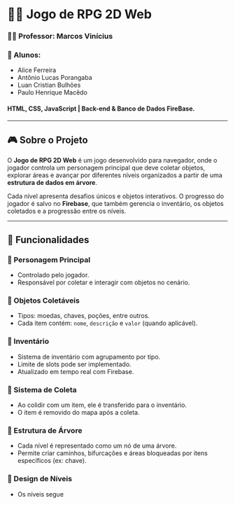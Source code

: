 # 🧙‍♂️ Jogo de RPG 2D Web

### 👨‍🏫 Professor: Marcos Vinícius  

### 👥 Alunos:
- Alice Ferreira
- Antônio Lucas Porangaba
- Luan Cristian Bulhões
- Paulo Henrique Macêdo

#### HTML, CSS, JavaScript | Back-end & Banco de Dados FireBase.

---

## 🎮 Sobre o Projeto

O **Jogo de RPG 2D Web** é um jogo desenvolvido para navegador, onde o jogador controla um personagem principal que deve coletar objetos, explorar áreas e avançar por diferentes níveis organizados a partir de uma **estrutura de dados em árvore**.

Cada nível apresenta desafios únicos e objetos interativos. O progresso do jogador é salvo no **Firebase**, que também gerencia o inventário, os objetos coletados e a progressão entre os níveis.

---

## 🧩 Funcionalidades

### 🔹 Personagem Principal
- Controlado pelo jogador.
- Responsável por coletar e interagir com objetos no cenário.

### 🔹 Objetos Coletáveis
- Tipos: moedas, chaves, poções, entre outros.
- Cada item contém: `nome`, `descrição` e `valor` (quando aplicável).

### 🔹 Inventário
- Sistema de inventário com agrupamento por tipo.
- Limite de slots pode ser implementado.
- Atualizado em tempo real com Firebase.

### 🔹 Sistema de Coleta
- Ao colidir com um item, ele é transferido para o inventário.
- O item é removido do mapa após a coleta.

### 🔹 Estrutura de Árvore
- Cada nível é representado como um nó de uma árvore.
- Permite criar caminhos, bifurcações e áreas bloqueadas por itens específicos (ex: chave).

### 🔹 Design de Níveis
- Os níveis segue
